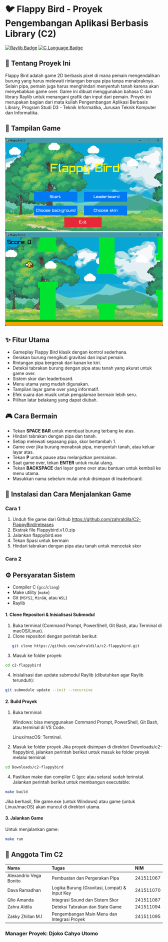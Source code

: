 # 🐦 Flappy Bird - Proyek Pengembangan Aplikasi Berbasis Library (C2)
[![Raylib Badge](https://img.shields.io/badge/Made%20with-Raylib-blue.svg)](https://www.raylib.com/)
[![C Language Badge](https://img.shields.io/badge/Language-C-blue.svg)](https://en.wikipedia.org/wiki/C_(programming_language))

## 🌟 Tentang Proyek Ini
Flappy Bird adalah game 2D berbasis pixel di mana pemain mengendalikan burung yang harus melewati rintangan berupa pipa tanpa menabraknya. Selain pipa, pemain juga harus menghindari menyentuh tanah karena akan menyebabkan game over. Game ini dibuat menggunakan bahasa C dan library Raylib untuk menangani grafik dan input dari pemain.
Proyek ini merupakan bagian dari mata kuliah Pengembangan Aplikasi Berbasis Library, Program Studi D3 - Teknik Informatika, Jurusan Teknik Komputer dan Informatika.

## 📸 Tampilan Game
![Gameplay Flappy Bird](assets/tampilan1.png)
![Gameplay Flappy Bird](assets/tampilan2.png)

## ✨ Fitur Utama
- Gameplay Flappy Bird klasik dengan kontrol sederhana.
- Gerakan burung mengikuti gravitasi dan input pemain.
- Rintangan pipa bergerak dari kanan ke kiri.
- Deteksi tabrakan burung dengan pipa atau tanah yang akurat untuk game over.
- Sistem skor dan leaderboard.
- Menu utama yang mudah digunakan.
- Tampilan layar game over yang informatif.
- Efek suara dan musik untuk pengalaman bermain lebih seru.
- Pilihan latar belakang yang dapat diubah.

## 🎮 Cara Bermain
- Tekan **SPACE BAR** untuk membuat burung terbang ke atas.
- Hindari tabrakan dengan pipa dan tanah.
- Setiap melewati sepasang pipa, skor bertambah 1.
- Game over jika burung menabrak pipa, menyentuh tanah, atau keluar layar atas.
- Tekan **P** untuk pause atau melanjutkan permainan.
- Saat game over, tekan **ENTER** untuk mulai ulang.
- Tekan **BACKSPACE** dari layar game over atau bantuan untuk kembali ke menu utama.
- Masukkan nama sebelum mulai untuk disimpan di leaderboard.


## 🚀 Instalasi dan Cara Menjalankan Game
### Cara 1
1. Unduh file game dari Github
https://github.com/zahraldila/C2-FlappyBird/releases
2. Ekstrak file Flappybird.v1.0.zip
3. Jalankan flappybird.exe
4. Tekan Spasi untuk bermain
5. Hindari tabrakan dengan pipa atau tanah untuk mencetak skor

### Cara 2
## ⚙️ Persyaratan Sistem
- Compiler C (`gcc`/`clang`)
- Make utility (`make`)
- Git (`MSYS2`, `MinGW`, atau `WSL`)
- Raylib

#### 1. Clone Repositori & Inisialisasi Submodul
1. Buka terminal (Command Prompt, PowerShell, Git Bash, atau Terminal di macOS/Linux).  
2. Clone repositori dengan perintah berikut:  
```bash
   git clone https://github.com/zahraldila/c2-flappybird.git
```
3. Masuk ke folder proyek:
```bash
cd c2-flappybird
```
4. Inisialisasi dan update submodul Raylib (dibutuhkan agar Raylib terunduh):
```bash
git submodule update --init --recursive
```

#### 2. Build Proyek
1. Buka terminal:

    Windows: bisa menggunakan Command Prompt, PowerShell, Git Bash, atau terminal di VS Code.

    Linux/macOS: Terminal.

3. Masuk ke folder proyek
Jika proyek disimpan di direktori Downloads/c2-flappybird, jalankan perintah berikut untuk masuk ke folder proyek melalui terminal:
```bash
cd Downloads/c2-flappybird
```

4. Pastikan make dan compiler C (gcc atau setara) sudah terinstal. Jalankan perintah berikut untuk membangun executable:
```bash
make build
```
Jika berhasil, file game.exe (untuk Windows) atau game (untuk Linux/macOS) akan muncul di direktori utama.

#### 3. Jalankan Game
Untuk menjalankan game:
```bash
make run
```

## 👥 Anggota Tim C2

| Nama                      | Tugas                                         | NIM         |
| :------------------------ | :-------------------------------------------- | :---------- |
| Alexandrio Vega Bonito    | Pembuatan dan Pergerakan Pipa                 | 241511067   |
| Dava Ramadhan             | Logika Burung (Gravitasi, Lompat) & Input Key | 241511070   |
| Qlio Amanda               | Integrasi Sound dan Sistem Skor               | 241511087   |
| Zahra Aldila              | Deteksi Tabrakan dan State Game               | 241511094   |
| Zakky Zhillan M.I         | Pengembangan Main Menu dan Integrasi Proyek   | 241511095   |

### Manager Proyek: Djoko Cahyo Utomo
